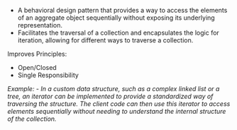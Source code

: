 - A behavioral design pattern that provides a way to access the elements of an aggregate object sequentially without exposing its underlying representation.
- Facilitates the traversal of a collection and encapsulates the logic for iteration, allowing for different ways to traverse a collection.

Improves Principles:
- Open/Closed
- Single Responsibility

*Example: - In a custom data structure, such as a complex linked list or a tree, an iterator can be implemented to provide a standardized way of traversing the structure. The client code can then use this iterator to access elements sequentially without needing to understand the internal structure of the collection.*
